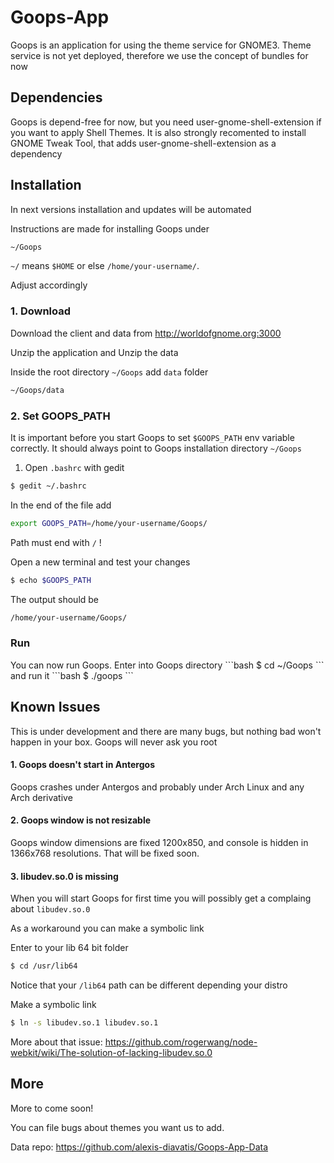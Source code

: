 <h1>Goops-App</h1>


Goops is an application for using the theme service for GNOME3. Theme service is not yet deployed, therefore we use the concept of bundles for now

<h2>Dependencies</h2>

Goops is depend-free for now, but you need user-gnome-shell-extension if you want to apply Shell Themes. It is also strongly recomented to install GNOME Tweak Tool, that adds user-gnome-shell-extension as a dependency

<h2>Installation</h2>

In next versions installation and updates will be automated

Instructions are made for installing Goops under

```bash
~/Goops
```
`~/` means `$HOME` or else `/home/your-username/`.  

Adjust accordingly

<h3>1. Download</h3>

Download the client and data from http://worldofgnome.org:3000

Unzip the application and Unzip the data

Inside the root directory `~/Goops` add `data` folder
```bash
~/Goops/data
```

<h3>2. Set GOOPS_PATH</h3>

It is important before you start Goops to set `$GOOPS_PATH` env variable correctly. It should always point to Goops installation directory `~/Goops`

1. Open `.bashrc` with gedit
```bash
$ gedit ~/.bashrc
```

In the end of the file add
```bash
export GOOPS_PATH=/home/your-username/Goops/
```
Path must end with `/` !

Open a new terminal and test your changes
```bash
$ echo $GOOPS_PATH
```
The output should be
```bash
/home/your-username/Goops/
```

<h3>Run</h3>
You can now run Goops. Enter into Goops directory
```bash
$ cd ~/Goops
```
and run it
```bash
$ ./goops
```
<h2>Known Issues</h2>

This is under development and there are many bugs, but nothing bad won't happen in your box. Goops will never ask you root

<h4>1. Goops doesn't start in Antergos</h4>

Goops crashes under Antergos and probably under Arch Linux and any Arch derivative

<h4>2. Goops window is not resizable</h4>

Goops window dimensions are fixed 1200x850, and console is hidden in 1366x768 resolutions. That will be fixed soon.

<h4>3. libudev.so.0 is missing</h4>

When you will start Goops for first time you will possibly get a complaing about `libudev.so.0`

As a workaround you can make a symbolic link

Enter to your lib 64 bit folder
```bash
$ cd /usr/lib64
```
Notice that your `/lib64` path can be different depending your distro

Make a symbolic link
```bash
$ ln -s libudev.so.1 libudev.so.1
```

More about that issue: 
https://github.com/rogerwang/node-webkit/wiki/The-solution-of-lacking-libudev.so.0

<h2>More</h2>

More to come soon!

You can file bugs about themes you want us to add. 

Data repo: https://github.com/alexis-diavatis/Goops-App-Data





